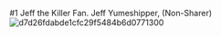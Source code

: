 
#1 Jeff the Killer Fan. Jeff Yumeshipper, (Non-Sharer)
![d7d26fdabde1cfc29f5484b6d0771300](https://github.com/user-attachments/assets/4307c89a-390b-4ed0-abc1-dda2810caf23)
